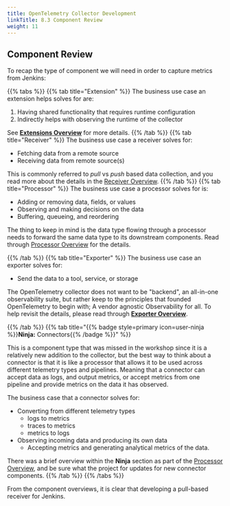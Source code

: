 ```yaml
---
title: OpenTelemetry Collector Development
linkTitle: 8.3 Component Review
weight: 11
---
```


## Component Review

To recap the type of component we will need in order to capture metrics from Jenkins:

{{% tabs %}}
{{% tab title="Extension" %}}
The business use case an extension helps solves for are:

1. Having shared functionality that requires runtime configuration
1. Indirectly helps with observing the runtime of the collector

See [**Extensions Overview**](../2-extensions) for more details.
{{% /tab %}}
{{% tab title="Receiver" %}}
The business use case a receiver solves for:

- Fetching data from a remote source
- Receiving data from remote source(s)

This is commonly referred to _pull_ vs _push_ based data collection, and you read more about the details in the [Receiver Overview](../3-receivers).
{{% /tab %}}
{{% tab title="Processor" %}}
The business use case a processor solves for is:

- Adding or removing data, fields, or values
- Observing and making decisions on the data
- Buffering, queueing, and reordering

The thing to keep in mind is the data type flowing through a processor needs to forward
the same data type to its downstream components. Read through [Processor Overview](../4-processors) for the details.

{{% /tab %}}
{{% tab title="Exporter" %}}
The business use case an exporter solves for:

- Send the data to a tool, service, or storage

The OpenTelemetry collector does not want to be "backend", an all-in-one observability suite, but rather
keep to the principles that founded OpenTelemetry to begin with; A vendor agnostic Observability for all.
To help revisit the details, please read through [**Exporter Overview**](../5-exporters).

{{% /tab %}}
{{% tab title="{{% badge style=primary icon=user-ninja %}}**Ninja:** Connectors{{% /badge %}}"  %}}

This is a component type that was missed in the workshop since it is a relatively new addition to the collector, but the best way to think about a connector is that it is like a processor that allows it to be used across different telemetry types and pipelines. Meaning that a connector can accept data as logs, and output metrics, or accept metrics from one pipeline and provide metrics on the data it has observed.

The business case that a connector solves for:

- Converting from different telemetry types
  - logs to metrics
  - traces to metrics
  - metrics to logs
- Observing incoming data and producing its own data
  - Accepting metrics and generating analytical metrics of the data.

There was a brief overview within the **Ninja** section as part of the [Processor Overview](../4-processors),
and be sure what the project for updates for new connector components.
{{% /tab %}}
{{% /tabs %}}

From the component overviews, it is clear that developing a pull-based receiver for Jenkins.

